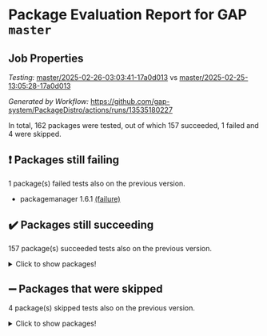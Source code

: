 # Package Evaluation Report for GAP `master`

## Job Properties

*Testing:* [master/2025-02-26-03:03:41-17a0d013](https://github.com/gap-system/PackageDistro/blob/data/reports/master/2025-02-26-03:03:41-17a0d013) vs [master/2025-02-25-13:05:28-17a0d013](https://github.com/gap-system/PackageDistro/blob/data/reports/master/2025-02-25-13:05:28-17a0d013)

*Generated by Workflow:* https://github.com/gap-system/PackageDistro/actions/runs/13535180227

In total, 162 packages were tested, out of which 157 succeeded, 1 failed and 4 were skipped.

## :exclamation: Packages still failing

1 package(s) failed tests also on the previous version.
- packagemanager 1.6.1 [(failure)](https://github.com/gap-system/PackageDistro/actions/runs/13535180227/job/37825688204)

## :heavy_check_mark: Packages still succeeding

157 package(s) succeeded tests also on the previous version.
<details><summary>Click to show packages!</summary>

- 4ti2interface 2024.11-01 [(success)](https://github.com/gap-system/PackageDistro/actions/runs/13535180227/job/37825656135)
- ace 5.6.2 [(success)](https://github.com/gap-system/PackageDistro/actions/runs/13535180227/job/37825661379)
- aclib 1.3.2 [(success)](https://github.com/gap-system/PackageDistro/actions/runs/13535180227/job/37825662287)
- agt 0.3.1 [(success)](https://github.com/gap-system/PackageDistro/actions/runs/13535180227/job/37825662962)
- alco 1.1.1 [(success)](https://github.com/gap-system/PackageDistro/actions/runs/13535180227/job/37825663463)
- alnuth 3.2.1 [(success)](https://github.com/gap-system/PackageDistro/actions/runs/13535180227/job/37825665217)
- anupq 3.3.1 [(success)](https://github.com/gap-system/PackageDistro/actions/runs/13535180227/job/37825667633)
- atlasrep 2.1.9 [(success)](https://github.com/gap-system/PackageDistro/actions/runs/13535180227/job/37825667872)
- autodoc 2023.06.19 [(success)](https://github.com/gap-system/PackageDistro/actions/runs/13535180227/job/37825668110)
- automata 1.16 [(success)](https://github.com/gap-system/PackageDistro/actions/runs/13535180227/job/37825668329)
- automgrp 1.3.3 [(success)](https://github.com/gap-system/PackageDistro/actions/runs/13535180227/job/37825668551)
- autpgrp 1.11 [(success)](https://github.com/gap-system/PackageDistro/actions/runs/13535180227/job/37825668709)
- cap 2025.02-02 [(success)](https://github.com/gap-system/PackageDistro/actions/runs/13535180227/job/37825668925)
- caratinterface 2.3.7 [(success)](https://github.com/gap-system/PackageDistro/actions/runs/13535180227/job/37825669167)
- cddinterface 2024.09.02 [(success)](https://github.com/gap-system/PackageDistro/actions/runs/13535180227/job/37825669360)
- circle 1.6.6 [(success)](https://github.com/gap-system/PackageDistro/actions/runs/13535180227/job/37825669578)
- classicpres 1.22 [(success)](https://github.com/gap-system/PackageDistro/actions/runs/13535180227/job/37825669781)
- cohomolo 1.6.11 [(success)](https://github.com/gap-system/PackageDistro/actions/runs/13535180227/job/37825669962)
- congruence 1.2.7 [(success)](https://github.com/gap-system/PackageDistro/actions/runs/13535180227/job/37825670144)
- corefreesub 0.6 [(success)](https://github.com/gap-system/PackageDistro/actions/runs/13535180227/job/37825670315)
- corelg 1.57 [(success)](https://github.com/gap-system/PackageDistro/actions/runs/13535180227/job/37825670465)
- crime 1.6 [(success)](https://github.com/gap-system/PackageDistro/actions/runs/13535180227/job/37825670668)
- crisp 1.4.6 [(success)](https://github.com/gap-system/PackageDistro/actions/runs/13535180227/job/37825670872)
- crypting 0.10.5 [(success)](https://github.com/gap-system/PackageDistro/actions/runs/13535180227/job/37825671086)
- cryst 4.1.27 [(success)](https://github.com/gap-system/PackageDistro/actions/runs/13535180227/job/37825671281)
- crystcat 1.1.10 [(success)](https://github.com/gap-system/PackageDistro/actions/runs/13535180227/job/37825671543)
- ctbllib 1.3.9 [(success)](https://github.com/gap-system/PackageDistro/actions/runs/13535180227/job/37825671784)
- cubefree 1.20 [(success)](https://github.com/gap-system/PackageDistro/actions/runs/13535180227/job/37825671982)
- curlinterface 2.4.0 [(success)](https://github.com/gap-system/PackageDistro/actions/runs/13535180227/job/37825672182)
- cvec 2.8.3 [(success)](https://github.com/gap-system/PackageDistro/actions/runs/13535180227/job/37825672379)
- datastructures 0.3.1 [(success)](https://github.com/gap-system/PackageDistro/actions/runs/13535180227/job/37825672557)
- deepthought 1.0.8 [(success)](https://github.com/gap-system/PackageDistro/actions/runs/13535180227/job/37825672758)
- design 1.8.2 [(success)](https://github.com/gap-system/PackageDistro/actions/runs/13535180227/job/37825672979)
- difsets 2.3.1 [(success)](https://github.com/gap-system/PackageDistro/actions/runs/13535180227/job/37825673122)
- digraphs 1.10.0 [(success)](https://github.com/gap-system/PackageDistro/actions/runs/13535180227/job/37825673297)
- edim 1.3.8 [(success)](https://github.com/gap-system/PackageDistro/actions/runs/13535180227/job/37825673529)
- example 4.4.0 [(success)](https://github.com/gap-system/PackageDistro/actions/runs/13535180227/job/37825673702)
- examplesforhomalg 2023.10-01 [(success)](https://github.com/gap-system/PackageDistro/actions/runs/13535180227/job/37825673909)
- factint 1.6.3 [(success)](https://github.com/gap-system/PackageDistro/actions/runs/13535180227/job/37825674125)
- ferret 1.0.14 [(success)](https://github.com/gap-system/PackageDistro/actions/runs/13535180227/job/37825674292)
- fga 1.5.0 [(success)](https://github.com/gap-system/PackageDistro/actions/runs/13535180227/job/37825674464)
- fining 1.5.6 [(success)](https://github.com/gap-system/PackageDistro/actions/runs/13535180227/job/37825674659)
- float 1.0.5 [(success)](https://github.com/gap-system/PackageDistro/actions/runs/13535180227/job/37825674816)
- format 1.4.4 [(success)](https://github.com/gap-system/PackageDistro/actions/runs/13535180227/job/37825674974)
- forms 1.2.12 [(success)](https://github.com/gap-system/PackageDistro/actions/runs/13535180227/job/37825675144)
- fplsa 1.2.6 [(success)](https://github.com/gap-system/PackageDistro/actions/runs/13535180227/job/37825675308)
- fr 2.4.13 [(success)](https://github.com/gap-system/PackageDistro/actions/runs/13535180227/job/37825675494)
- francy 2.0.3 [(success)](https://github.com/gap-system/PackageDistro/actions/runs/13535180227/job/37825675701)
- fwtree 1.3 [(success)](https://github.com/gap-system/PackageDistro/actions/runs/13535180227/job/37825675924)
- gapdoc 1.6.7 [(success)](https://github.com/gap-system/PackageDistro/actions/runs/13535180227/job/37825676091)
- gauss 2024.11-01 [(success)](https://github.com/gap-system/PackageDistro/actions/runs/13535180227/job/37825676248)
- gaussforhomalg 2024.08-01 [(success)](https://github.com/gap-system/PackageDistro/actions/runs/13535180227/job/37825676440)
- gbnp 1.1.0 [(success)](https://github.com/gap-system/PackageDistro/actions/runs/13535180227/job/37825676602)
- generalizedmorphismsforcap 2024.09-03 [(success)](https://github.com/gap-system/PackageDistro/actions/runs/13535180227/job/37825676765)
- genss 1.6.9 [(success)](https://github.com/gap-system/PackageDistro/actions/runs/13535180227/job/37825676939)
- gradedmodules 2024.12-01 [(success)](https://github.com/gap-system/PackageDistro/actions/runs/13535180227/job/37825677132)
- gradedringforhomalg 2024.07-01 [(success)](https://github.com/gap-system/PackageDistro/actions/runs/13535180227/job/37825677298)
- grape 4.9.2 [(success)](https://github.com/gap-system/PackageDistro/actions/runs/13535180227/job/37825677471)
- groupoids 1.76 [(success)](https://github.com/gap-system/PackageDistro/actions/runs/13535180227/job/37825677657)
- grpconst 2.6.5 [(success)](https://github.com/gap-system/PackageDistro/actions/runs/13535180227/job/37825677927)
- guarana 0.96.3 [(success)](https://github.com/gap-system/PackageDistro/actions/runs/13535180227/job/37825678138)
- guava 3.20 [(success)](https://github.com/gap-system/PackageDistro/actions/runs/13535180227/job/37825678333)
- hap 1.66 [(success)](https://github.com/gap-system/PackageDistro/actions/runs/13535180227/job/37825678546)
- hapcryst 0.1.15 [(success)](https://github.com/gap-system/PackageDistro/actions/runs/13535180227/job/37825678795)
- hecke 1.5.4 [(success)](https://github.com/gap-system/PackageDistro/actions/runs/13535180227/job/37825679027)
- help 4.0 [(success)](https://github.com/gap-system/PackageDistro/actions/runs/13535180227/job/37825679258)
- homalg 2024.01-01 [(success)](https://github.com/gap-system/PackageDistro/actions/runs/13535180227/job/37825679445)
- homalgtocas 2023.11-01 [(success)](https://github.com/gap-system/PackageDistro/actions/runs/13535180227/job/37825679670)
- idrel 2.48 [(success)](https://github.com/gap-system/PackageDistro/actions/runs/13535180227/job/37825679874)
- images 1.3.3 [(success)](https://github.com/gap-system/PackageDistro/actions/runs/13535180227/job/37825680108)
- intpic 0.4.0 [(success)](https://github.com/gap-system/PackageDistro/actions/runs/13535180227/job/37825680322)
- io 4.9.1 [(success)](https://github.com/gap-system/PackageDistro/actions/runs/13535180227/job/37825680528)
- io_forhomalg 2023.02-04 [(success)](https://github.com/gap-system/PackageDistro/actions/runs/13535180227/job/37825680740)
- irredsol 1.4.4 [(success)](https://github.com/gap-system/PackageDistro/actions/runs/13535180227/job/37825680959)
- json 2.2.2 [(success)](https://github.com/gap-system/PackageDistro/actions/runs/13535180227/job/37825681167)
- jupyterkernel 1.5.1 [(success)](https://github.com/gap-system/PackageDistro/actions/runs/13535180227/job/37825681375)
- jupyterviz 1.5.6 [(success)](https://github.com/gap-system/PackageDistro/actions/runs/13535180227/job/37825681571)
- kan 1.37 [(success)](https://github.com/gap-system/PackageDistro/actions/runs/13535180227/job/37825681777)
- kbmag 1.5.11 [(success)](https://github.com/gap-system/PackageDistro/actions/runs/13535180227/job/37825682005)
- laguna 3.9.7 [(success)](https://github.com/gap-system/PackageDistro/actions/runs/13535180227/job/37825682226)
- liealgdb 2.2.1 [(success)](https://github.com/gap-system/PackageDistro/actions/runs/13535180227/job/37825682500)
- liepring 2.9.1 [(success)](https://github.com/gap-system/PackageDistro/actions/runs/13535180227/job/37825682761)
- liering 2.4.2 [(success)](https://github.com/gap-system/PackageDistro/actions/runs/13535180227/job/37825682982)
- linearalgebraforcap 2025.02-01 [(success)](https://github.com/gap-system/PackageDistro/actions/runs/13535180227/job/37825683221)
- lins 0.9 [(success)](https://github.com/gap-system/PackageDistro/actions/runs/13535180227/job/37825683440)
- localizeringforhomalg 2023.10-01 [(success)](https://github.com/gap-system/PackageDistro/actions/runs/13535180227/job/37825683693)
- loops 3.4.4 [(success)](https://github.com/gap-system/PackageDistro/actions/runs/13535180227/job/37825683966)
- lpres 1.1.1 [(success)](https://github.com/gap-system/PackageDistro/actions/runs/13535180227/job/37825684170)
- majoranaalgebras 1.5.2 [(success)](https://github.com/gap-system/PackageDistro/actions/runs/13535180227/job/37825684391)
- mapclass 1.4.6 [(success)](https://github.com/gap-system/PackageDistro/actions/runs/13535180227/job/37825684640)
- matgrp 0.71 [(success)](https://github.com/gap-system/PackageDistro/actions/runs/13535180227/job/37825684891)
- matricesforhomalg 2024.11-02 [(success)](https://github.com/gap-system/PackageDistro/actions/runs/13535180227/job/37825685113)
- modisom 3.0.0 [(success)](https://github.com/gap-system/PackageDistro/actions/runs/13535180227/job/37825685338)
- modulepresentationsforcap 2024.09-02 [(success)](https://github.com/gap-system/PackageDistro/actions/runs/13535180227/job/37825685605)
- modules 2024.12-01 [(success)](https://github.com/gap-system/PackageDistro/actions/runs/13535180227/job/37825685828)
- monoidalcategories 2025.01-02 [(success)](https://github.com/gap-system/PackageDistro/actions/runs/13535180227/job/37825686070)
- nconvex 2024.12-01 [(success)](https://github.com/gap-system/PackageDistro/actions/runs/13535180227/job/37825686291)
- nilmat 1.4.2 [(success)](https://github.com/gap-system/PackageDistro/actions/runs/13535180227/job/37825686565)
- nock 1.5 [(success)](https://github.com/gap-system/PackageDistro/actions/runs/13535180227/job/37825686799)
- normalizinterface 1.3.7 [(success)](https://github.com/gap-system/PackageDistro/actions/runs/13535180227/job/37825687107)
- nq 2.5.11 [(success)](https://github.com/gap-system/PackageDistro/actions/runs/13535180227/job/37825687355)
- numericalsgps 1.4.0 [(success)](https://github.com/gap-system/PackageDistro/actions/runs/13535180227/job/37825687560)
- openmath 11.5.3 [(success)](https://github.com/gap-system/PackageDistro/actions/runs/13535180227/job/37825687747)
- orb 5.0.0 [(success)](https://github.com/gap-system/PackageDistro/actions/runs/13535180227/job/37825687977)
- patternclass 2.4.5 [(success)](https://github.com/gap-system/PackageDistro/actions/runs/13535180227/job/37825688420)
- permut 2.0.5 [(success)](https://github.com/gap-system/PackageDistro/actions/runs/13535180227/job/37825688648)
- polenta 1.3.10 [(success)](https://github.com/gap-system/PackageDistro/actions/runs/13535180227/job/37825688899)
- polymaking 0.8.7 [(success)](https://github.com/gap-system/PackageDistro/actions/runs/13535180227/job/37825689114)
- primgrp 3.4.4 [(success)](https://github.com/gap-system/PackageDistro/actions/runs/13535180227/job/37825689354)
- profiling 2.6.0 [(success)](https://github.com/gap-system/PackageDistro/actions/runs/13535180227/job/37825689619)
- qdistrnd 0.9.5 [(success)](https://github.com/gap-system/PackageDistro/actions/runs/13535180227/job/37825689865)
- qpa 1.35 [(success)](https://github.com/gap-system/PackageDistro/actions/runs/13535180227/job/37825690063)
- quagroup 1.8.4 [(success)](https://github.com/gap-system/PackageDistro/actions/runs/13535180227/job/37825690298)
- radiroot 2.9 [(success)](https://github.com/gap-system/PackageDistro/actions/runs/13535180227/job/37825690493)
- rcwa 4.7.1 [(success)](https://github.com/gap-system/PackageDistro/actions/runs/13535180227/job/37825690694)
- rds 1.8 [(success)](https://github.com/gap-system/PackageDistro/actions/runs/13535180227/job/37825690899)
- recog 1.4.4 [(success)](https://github.com/gap-system/PackageDistro/actions/runs/13535180227/job/37825691076)
- repndecomp 1.3.0 [(success)](https://github.com/gap-system/PackageDistro/actions/runs/13535180227/job/37825691245)
- repsn 3.1.2 [(success)](https://github.com/gap-system/PackageDistro/actions/runs/13535180227/job/37825691413)
- resclasses 4.7.3 [(success)](https://github.com/gap-system/PackageDistro/actions/runs/13535180227/job/37825691585)
- ringsforhomalg 2024.11-02 [(success)](https://github.com/gap-system/PackageDistro/actions/runs/13535180227/job/37825691745)
- sco 2023.08-01 [(success)](https://github.com/gap-system/PackageDistro/actions/runs/13535180227/job/37825691894)
- scscp 2.4.3 [(success)](https://github.com/gap-system/PackageDistro/actions/runs/13535180227/job/37825692083)
- semigroups 5.5.0 [(success)](https://github.com/gap-system/PackageDistro/actions/runs/13535180227/job/37825692274)
- sglppow 2.4 [(success)](https://github.com/gap-system/PackageDistro/actions/runs/13535180227/job/37825692497)
- sgpviz 0.999.6 [(success)](https://github.com/gap-system/PackageDistro/actions/runs/13535180227/job/37825692672)
- simpcomp 2.1.14 [(success)](https://github.com/gap-system/PackageDistro/actions/runs/13535180227/job/37825692899)
- singular 2024.06.03 [(success)](https://github.com/gap-system/PackageDistro/actions/runs/13535180227/job/37825693084)
- sl2reps 1.1 [(success)](https://github.com/gap-system/PackageDistro/actions/runs/13535180227/job/37825693300)
- sla 1.6.2 [(success)](https://github.com/gap-system/PackageDistro/actions/runs/13535180227/job/37825693498)
- smallantimagmas 0.3.0 [(success)](https://github.com/gap-system/PackageDistro/actions/runs/13535180227/job/37825693719)
- smallgrp 1.5.4 [(success)](https://github.com/gap-system/PackageDistro/actions/runs/13535180227/job/37825693946)
- smallsemi 0.7.2 [(success)](https://github.com/gap-system/PackageDistro/actions/runs/13535180227/job/37825694152)
- sonata 2.9.6 [(success)](https://github.com/gap-system/PackageDistro/actions/runs/13535180227/job/37825694336)
- sophus 1.27 [(success)](https://github.com/gap-system/PackageDistro/actions/runs/13535180227/job/37825694537)
- sotgrps 1.3 [(success)](https://github.com/gap-system/PackageDistro/actions/runs/13535180227/job/37825694806)
- spinsym 1.5.2 [(success)](https://github.com/gap-system/PackageDistro/actions/runs/13535180227/job/37825695463)
- standardff 1.0 [(success)](https://github.com/gap-system/PackageDistro/actions/runs/13535180227/job/37825695652)
- symbcompcc 1.3.2 [(success)](https://github.com/gap-system/PackageDistro/actions/runs/13535180227/job/37825695849)
- thelma 1.3 [(success)](https://github.com/gap-system/PackageDistro/actions/runs/13535180227/job/37825695991)
- tomlib 1.2.11 [(success)](https://github.com/gap-system/PackageDistro/actions/runs/13535180227/job/37825696178)
- toolsforhomalg 2024.09-01 [(success)](https://github.com/gap-system/PackageDistro/actions/runs/13535180227/job/37825696355)
- toric 1.9.6 [(success)](https://github.com/gap-system/PackageDistro/actions/runs/13535180227/job/37825696519)
- transgrp 3.6.5 [(success)](https://github.com/gap-system/PackageDistro/actions/runs/13535180227/job/37825696698)
- typeset 1.2.2 [(success)](https://github.com/gap-system/PackageDistro/actions/runs/13535180227/job/37825696862)
- ugaly 4.1.3 [(success)](https://github.com/gap-system/PackageDistro/actions/runs/13535180227/job/37825697056)
- unipot 1.6 [(success)](https://github.com/gap-system/PackageDistro/actions/runs/13535180227/job/37825697242)
- unitlib 4.2.0 [(success)](https://github.com/gap-system/PackageDistro/actions/runs/13535180227/job/37825697446)
- utils 0.85 [(success)](https://github.com/gap-system/PackageDistro/actions/runs/13535180227/job/37825697637)
- uuid 0.7 [(success)](https://github.com/gap-system/PackageDistro/actions/runs/13535180227/job/37825697815)
- walrus 0.9991 [(success)](https://github.com/gap-system/PackageDistro/actions/runs/13535180227/job/37825697984)
- wedderga 4.10.5 [(success)](https://github.com/gap-system/PackageDistro/actions/runs/13535180227/job/37825698175)
- wpe 0.8 [(success)](https://github.com/gap-system/PackageDistro/actions/runs/13535180227/job/37825698370)
- xmod 2.92 [(success)](https://github.com/gap-system/PackageDistro/actions/runs/13535180227/job/37825698565)
- xmodalg 1.23 [(success)](https://github.com/gap-system/PackageDistro/actions/runs/13535180227/job/37825698738)
- yangbaxter 0.10.6 [(success)](https://github.com/gap-system/PackageDistro/actions/runs/13535180227/job/37825698946)
- zeromqinterface 0.16 [(success)](https://github.com/gap-system/PackageDistro/actions/runs/13535180227/job/37825699196)
</details>

## :heavy_minus_sign: Packages that were skipped

4 package(s) skipped tests also on the previous version.
<details><summary>Click to show packages!</summary>

- browse 1.8.21 [(skipped)](https://github.com/gap-system/PackageDistro/actions/runs/13535180227/job/37825412374)
- itc 1.5.1 [(skipped)](https://github.com/gap-system/PackageDistro/actions/runs/13535180227/job/37825412374)
- polycyclic 2.16 [(skipped)](https://github.com/gap-system/PackageDistro/actions/runs/13535180227/job/37825412374)
- xgap 4.32 [(skipped)](https://github.com/gap-system/PackageDistro/actions/runs/13535180227/job/37825412374)
</details>

